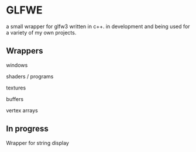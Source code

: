# GLFWE

a small wrapper for glfw3 written in c++. in development and being used for a variety of my own projects.

## Wrappers
windows

shaders / programs

textures

buffers

vertex arrays

## In progress
Wrapper for string display
